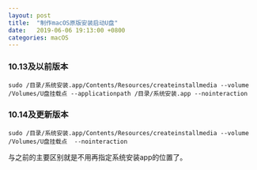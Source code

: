 ```yaml
---
layout: post
title:  "制作macOS原版安装启动U盘"
date:   2019-06-06 19:13:00 +0800
categories: macOS
---
```


### 10.13及以前版本

```shell
sudo /目录/系统安装.app/Contents/Resources/createinstallmedia --volume /Volumes/U盘挂载点 --applicationpath /目录/系统安装.app --nointeraction
```



### 10.14及更新版本

```shell
sudo /目录/系统安装.app/Contents/Resources/createinstallmedia --volume /Volumes/U盘挂载点  --nointeraction
```

与之前的主要区别就是不用再指定系统安装app的位置了。

